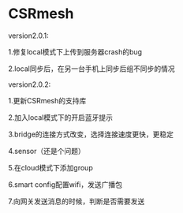 # CSRmesh
version2.0.1:

  1.修复local模式下上传到服务器crash的bug

  2.local同步后，在另一台手机上同步后组不同步的情况

version2.0.2:

  1.更新CSRmesh的支持库

  2.加入local模式下的开启蓝牙提示

  3.bridge的连接方式改变，选择连接速度更快，更稳定

  4.sensor（还是个问题）

  5.在cloud模式下添加group

  6.smart config配置wifi，发送广播包

  7.向网关发送消息的时候，判断是否需要发送
